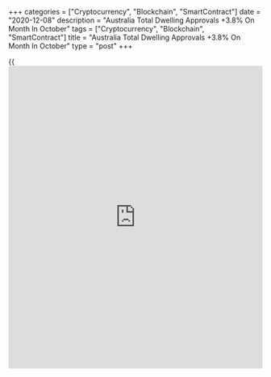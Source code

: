 +++
categories = ["Cryptocurrency", "Blockchain", "SmartContract"]
date = "2020-12-08"
description = "Australia Total Dwelling Approvals +3.8% On Month In October"
tags = ["Cryptocurrency", "Blockchain", "SmartContract"]
title = "Australia Total Dwelling Approvals +3.8% On Month In October"
type = "post"
+++

{{<iframe id="large-banner" src="https://www.bounty.group/#slide=15.0" width="100%" height="600" scrolling="no" style="border: 0px solid rgb(216, 221, 230); border-radius: 3px;">}}

The total number of building permits issued in October was up a
seasonally adjusted 3.8 percent on month in October, the Australian
Bureau of Statistics said on Tuesday - standing at 16,584.

Permits for private sector house increased 3.1 percent on month to
10,692, while permits for private sector dwellings excluding houses
jumped 6.2 percent to 5,529.

On a yearly basis, overall permits rose 14.3 percent, private sector
houses surged 31.7 percent and private sector dwellings excluding houses
dropped 10.6 percent.

The value of total building approved rose 26.1 percent on month in
October. Non-residential building drove the increase, rising 58.6
percent, having fallen 35.4 percent in September. The value of total
residential building increased 9.4 percent in October.

For comments and feedback [contact](https://www.playgroundfx.com/contact/): editorial@rtt[news](https://www.letsplayfx.com/blog/forex-news-website/).com

[Economic News][1]

 **What parts of the world are seeing the best (and worst) economic
performances lately? Click[here][2] to check out our [Econ Scorecard][2]
and find out! See up-to-the-moment [ranking](https://www.playgroundfx.com/blog/crypto-exchange-ranking/)s for the best and worst
performers in [GDP][3], [unemployment rate][4], [inflation][2] and much
more.**

   1. www.rtt[news](https://www.letsplayfx.com/blog/forex-news-website/).com/Content/EconomicNews.aspx
   2. www.rtt[news](https://www.letsplayfx.com/blog/forex-news-website/).com/economic-scorecard/world-rank/CPI/highest-performance.aspx
   3. www.rtt[news](https://www.letsplayfx.com/blog/forex-news-website/).com/economic-scorecard/world-rank/GDP/highest-performance.aspx
   4. www.rtt[news](https://www.letsplayfx.com/blog/forex-news-website/).com/economic-scorecard/world-rank/unemployment-rate/lowest-performance.aspx